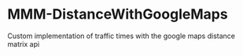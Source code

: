 # MMM-DistanceWithGoogleMaps
Custom implementation of traffic times with the google maps distance matrix api
